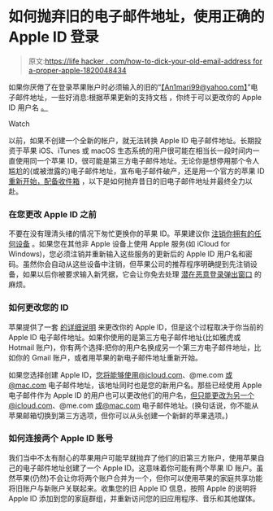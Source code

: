 # 如何抛弃旧的电子邮件地址，使用正确的 Apple ID 登录

> 原文:[https://life hacker . com/how-to-dick-your-old-email-address for a-proper-apple-1820048434](https://lifehacker.com/how-to-ditch-your-old-email-address-for-a-proper-apple-1820048434)

如果你厌倦了在登录苹果账户时必须输入的旧的“[【An1mari99@yahoo.com】](mailto:An1mari99@yahoo.com)”电子邮件地址，一些好消息:根据苹果更新的支持文档 ，你终于可以更改你的 Apple ID 用户名 [。](https://support.apple.com/en-us/HT202667)

Watch

以前，如果不创建一个全新的帐户，就无法转换 Apple ID 电子邮件地址。长期投资于苹果 iOS、iTunes 或 macOS 生态系统的用户很可能在相当长一段时间内一直使用同一个苹果 ID，很可能是第三方电子邮件地址。无论你是想停用那个令人尴尬的(或被泄露的)电子邮件地址，宣布电子邮件破产，还是用一个官方的苹果 ID[重新开始，配备收件箱](https://lifehacker.com/how-to-change-your-email-address-without-screwing-every-1481486947) ，以下是如何抛弃昔日的旧电子邮件地址并最终全力以赴。

### **在您更改 Apple ID 之前**

不要在没有理清头绪的情况下匆忙更换你的苹果 ID。苹果建议你 [注销你拥有的任何设备](https://support.apple.com/en-us/HT204071) 。如果您在其他非 Apple 设备上使用 Apple 服务(如 iCloud for Windows)，您必须注销并重新输入这些服务的更新后的 Apple ID 用户名和密码。虽然你会自动从这些设备中注销，但苹果公司的推荐程序明确提到先注销设备，如果以后你被要求输入新凭据，它会让你免去处理 [潜在恶意登录弹出窗口](https://lifehacker.com/how-to-stop-ios-apps-from-stealing-your-apple-id-passwo-1819978731) 的麻烦。

### **如何更改您的 ID**

苹果提供了一套 [的详细说明](https://support.apple.com/en-us/HT202667) 来更改你的 Apple ID，但是这个过程取决于你当前的 Apple ID 电子邮件地址。如果你使用的是第三方电子邮件地址(比如雅虎或 Hotmail 账户)，你有两个选择:把你的用户名换成另一个第三方电子邮件地址，比如你的 Gmail 账户，或者用苹果的新电子邮件地址重新开始。

如果您选择创建 Apple ID，您将能够使用@icloud.com、@me.com 或@mac.com 电子邮件地址，该地址同时也是您的新用户名。那些已经使用 Apple 电子邮件作为 Apple ID 的用户也可以更改他们的用户名，但只能更改为另一个@icloud.com、@me.com 或@mac.com 电子邮件地址。(换句话说，你不能从苹果邮箱切换到第三方选项，但你可以从头创建一个新鲜的苹果选项。)

### **如何连接两个 Apple ID 账号**

我们当中不太有耐心的苹果用户可能早就抛弃了他们的旧第三方账户，使用苹果自己的电子邮件地址创建了一个 Apple ID。这意味着你可能有两个苹果 ID 账户。虽然苹果(仍然)不会让你将两个账户合并为一个，但你可以使用苹果的家庭共享功能将旧账户与新账户关联起来。收集您的旧 Apple ID 信息，按照 Apple 的说明将 Apple ID 添加到您的家庭群组，并重新访问您的旧应用程序、音乐和其他媒体。